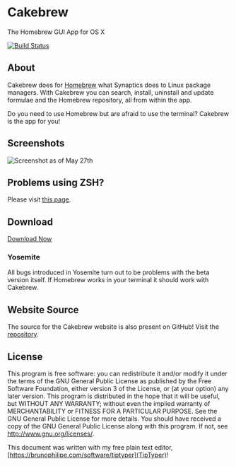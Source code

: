 # Cakebrew

The Homebrew GUI App for OS X

[![Build Status](https://travis-ci.org/brunophilipe/Cakebrew.svg?branch=master)](https://travis-ci.org/brunophilipe/Cakebrew)

## About

Cakebrew does for [Homebrew](http://brew.sh) what Synaptics does to Linux package managers. With Cakebrew you can search, install, uninstall and update formulae and the Homebrew repository, all from within the app.

Do you need to use Homebrew but are afraid to use the terminal? Cakebrew is the app for you!

## Screenshots

![Screenshot as of May 27th](https://www.cakebrew.com/assets/img/app-bg.png)

## Problems using ZSH?

Please visit [this page](https://github.com/brunophilipe/Cakebrew/wiki#using-zsh-shell).

## Download

[Download Now](https://www.cakebrew.com)

### Yosemite

All bugs introduced in Yosemite turn out to be problems with the beta version itself. If Homebrew works in your terminal it should work with Cakebrew.

## Website Source

The source for the Cakebrew website is also present on GitHub! Visit the [repository](https://github.com/brunophilipe/Cakebrew-site/).

## License

This program is free software: you can redistribute it and/or modify
it under the terms of the GNU General Public License as published by
the Free Software Foundation, either version 3 of the License, or
(at your option) any later version.
This program is distributed in the hope that it will be useful,
but WITHOUT ANY WARRANTY; without even the implied warranty of
MERCHANTABILITY or FITNESS FOR A PARTICULAR PURPOSE.  See the
GNU General Public License for more details.
You should have received a copy of the GNU General Public License
along with this program.  If not, see [<http://www.gnu.org/licenses/>](http://www.gnu.org/licenses/).

This document was written with my free plain text editor, [https://brunophilipe.com/software/tiptyper](TipTyper)!
